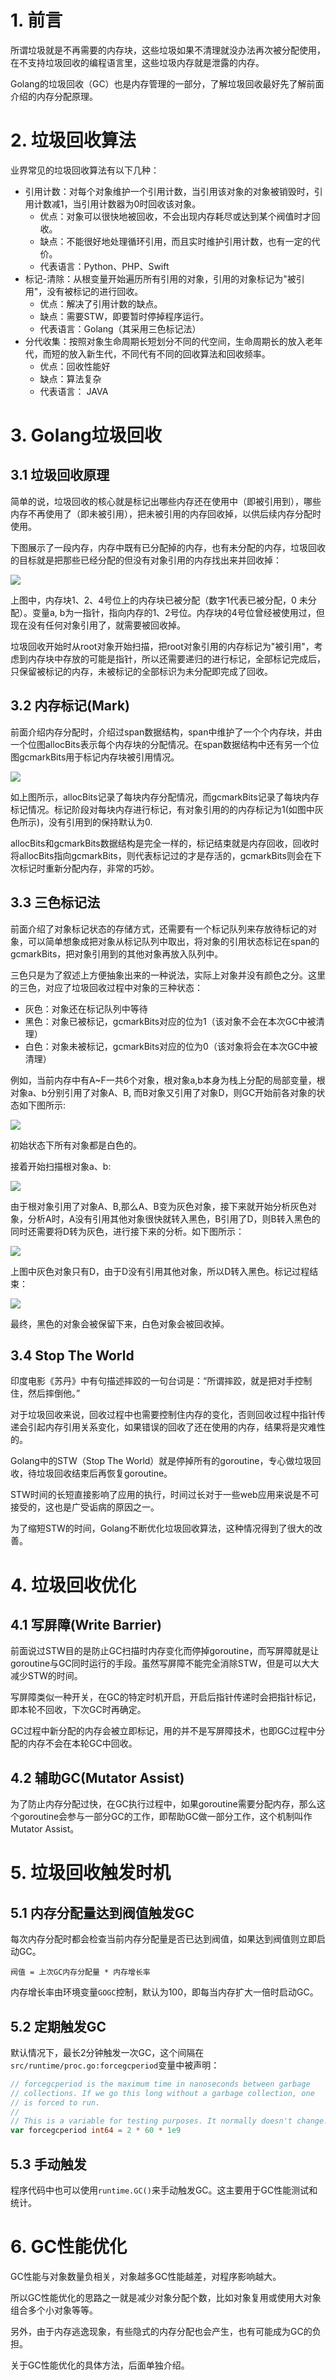 # 1. 前言
所谓垃圾就是不再需要的内存块，这些垃圾如果不清理就没办法再次被分配使用，在不支持垃圾回收的编程语言里，这些垃圾内存就是泄露的内存。

Golang的垃圾回收（GC）也是内存管理的一部分，了解垃圾回收最好先了解前面介绍的内存分配原理。

# 2. 垃圾回收算法
业界常见的垃圾回收算法有以下几种：
- 引用计数：对每个对象维护一个引用计数，当引用该对象的对象被销毁时，引用计数减1，当引用计数器为0时回收该对象。
  - 优点：对象可以很快地被回收，不会出现内存耗尽或达到某个阀值时才回收。
  - 缺点：不能很好地处理循环引用，而且实时维护引用计数，也有一定的代价。
  - 代表语言：Python、PHP、Swift
- 标记-清除：从根变量开始遍历所有引用的对象，引用的对象标记为"被引用"，没有被标记的进行回收。
  - 优点：解决了引用计数的缺点。
  - 缺点：需要STW，即要暂时停掉程序运行。
  - 代表语言：Golang（其采用三色标记法）
- 分代收集：按照对象生命周期长短划分不同的代空间，生命周期长的放入老年代，而短的放入新生代，不同代有不同的回收算法和回收频率。
  - 优点：回收性能好
  - 缺点：算法复杂
  - 代表语言： JAVA

# 3. Golang垃圾回收

## 3.1 垃圾回收原理
简单的说，垃圾回收的核心就是标记出哪些内存还在使用中（即被引用到），哪些内存不再使用了（即未被引用），把未被引用的内存回收掉，以供后续内存分配时使用。

下图展示了一段内存，内存中既有已分配掉的内存，也有未分配的内存，垃圾回收的目标就是把那些已经分配的但没有对象引用的内存找出来并回收掉：

![](images/gc-01-overview.png)

上图中，内存块1、2、4号位上的内存块已被分配（数字1代表已被分配，0 未分配）。变量a, b为一指针，指向内存的1、2号位。内存块的4号位曾经被使用过，但现在没有任何对象引用了，就需要被回收掉。

垃圾回收开始时从root对象开始扫描，把root对象引用的内存标记为"被引用"，考虑到内存块中存放的可能是指针，所以还需要递归的进行标记，全部标记完成后，只保留被标记的内存，未被标记的全部标识为未分配即完成了回收。

## 3.2 内存标记(Mark)
前面介绍内存分配时，介绍过span数据结构，span中维护了一个个内存块，并由一个位图allocBits表示每个内存块的分配情况。在span数据结构中还有另一个位图gcmarkBits用于标记内存块被引用情况。

![](images/gc-02-span_mark.png)

如上图所示，allocBits记录了每块内存分配情况，而gcmarkBits记录了每块内存标记情况。标记阶段对每块内存进行标记，有对象引用的的内存标记为1(如图中灰色所示)，没有引用到的保持默认为0.

allocBits和gcmarkBits数据结构是完全一样的，标记结束就是内存回收，回收时将allocBits指向gcmarkBits，则代表标记过的才是存活的，gcmarkBits则会在下次标记时重新分配内存，非常的巧妙。

## 3.3 三色标记法
前面介绍了对象标记状态的存储方式，还需要有一个标记队列来存放待标记的对象，可以简单想象成把对象从标记队列中取出，将对象的引用状态标记在span的gcmarkBits，把对象引用到的其他对象再放入队列中。

三色只是为了叙述上方便抽象出来的一种说法，实际上对象并没有颜色之分。这里的三色，对应了垃圾回收过程中对象的三种状态：
- 灰色：对象还在标记队列中等待
- 黑色：对象已被标记，gcmarkBits对应的位为1（该对象不会在本次GC中被清理）
- 白色：对象未被标记，gcmarkBits对应的位为0（该对象将会在本次GC中被清理）

例如，当前内存中有A~F一共6个对象，根对象a,b本身为栈上分配的局部变量，根对象a、b分别引用了对象A、B, 而B对象又引用了对象D，则GC开始前各对象的状态如下图所示:

![](images/gc-03-root_scan.png)

初始状态下所有对象都是白色的。

接着开始扫描根对象a、b:

![](images/gc-04-root_scan_end.png)

由于根对象引用了对象A、B,那么A、B变为灰色对象，接下来就开始分析灰色对象，分析A时，A没有引用其他对象很快就转入黑色，B引用了D，则B转入黑色的同时还需要将D转为灰色，进行接下来的分析。如下图所示：

![](images/gc-05-mark_phase2.png)

上图中灰色对象只有D，由于D没有引用其他对象，所以D转入黑色。标记过程结束：

![](images/gc-06-mark_phase3.png)

最终，黑色的对象会被保留下来，白色对象会被回收掉。

## 3.4 Stop The World
印度电影《苏丹》中有句描述摔跤的一句台词是：“所谓摔跤，就是把对手控制住，然后摔倒他。”

对于垃圾回收来说，回收过程中也需要控制住内存的变化，否则回收过程中指针传递会引起内存引用关系变化，如果错误的回收了还在使用的内存，结果将是灾难性的。

Golang中的STW（Stop The World）就是停掉所有的goroutine，专心做垃圾回收，待垃圾回收结束后再恢复goroutine。

STW时间的长短直接影响了应用的执行，时间过长对于一些web应用来说是不可接受的，这也是广受诟病的原因之一。

为了缩短STW的时间，Golang不断优化垃圾回收算法，这种情况得到了很大的改善。

# 4. 垃圾回收优化

## 4.1 写屏障(Write Barrier)
前面说过STW目的是防止GC扫描时内存变化而停掉goroutine，而写屏障就是让goroutine与GC同时运行的手段。虽然写屏障不能完全消除STW，但是可以大大减少STW的时间。

写屏障类似一种开关，在GC的特定时机开启，开启后指针传递时会把指针标记，即本轮不回收，下次GC时再确定。

GC过程中新分配的内存会被立即标记，用的并不是写屏障技术，也即GC过程中分配的内存不会在本轮GC中回收。

## 4.2 辅助GC(Mutator Assist)
为了防止内存分配过快，在GC执行过程中，如果goroutine需要分配内存，那么这个goroutine会参与一部分GC的工作，即帮助GC做一部分工作，这个机制叫作Mutator Assist。

# 5. 垃圾回收触发时机

## 5.1 内存分配量达到阀值触发GC
每次内存分配时都会检查当前内存分配量是否已达到阀值，如果达到阀值则立即启动GC。

`阀值 = 上次GC内存分配量 * 内存增长率`

内存增长率由环境变量`GOGC`控制，默认为100，即每当内存扩大一倍时启动GC。

## 5.2 定期触发GC
默认情况下，最长2分钟触发一次GC，这个间隔在`src/runtime/proc.go:forcegcperiod`变量中被声明：
```go
// forcegcperiod is the maximum time in nanoseconds between garbage
// collections. If we go this long without a garbage collection, one
// is forced to run.
//
// This is a variable for testing purposes. It normally doesn't change.
var forcegcperiod int64 = 2 * 60 * 1e9
```

## 5.3 手动触发
程序代码中也可以使用`runtime.GC()`来手动触发GC。这主要用于GC性能测试和统计。

# 6. GC性能优化
GC性能与对象数量负相关，对象越多GC性能越差，对程序影响越大。

所以GC性能优化的思路之一就是减少对象分配个数，比如对象复用或使用大对象组合多个小对象等等。

另外，由于内存逃逸现象，有些隐式的内存分配也会产生，也有可能成为GC的负担。

关于GC性能优化的具体方法，后面单独介绍。
